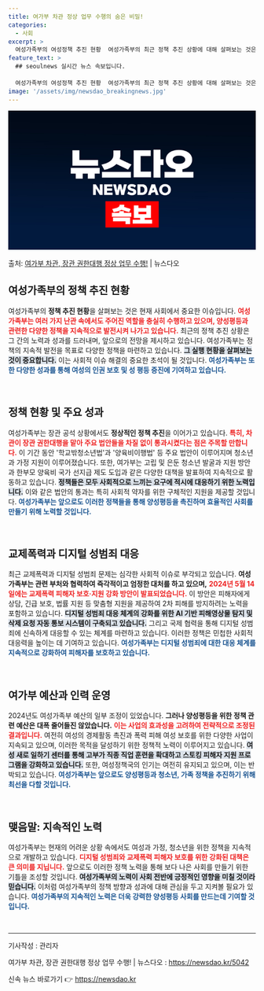 ```yaml
---
title: 여가부 차관 정상 업무 수행의 숨은 비밀!
categories:
  - 사회
excerpt: >
  여성가족부의 여성정책 추진 현황  여성가족부의 최근 정책 추진 상황에 대해 살펴보는 것은 매우 중요합니다. …
feature_text: >
  ## seoulnews 실시간 뉴스 속보입니다.

  여성가족부의 여성정책 추진 현황  여성가족부의 최근 정책 추진 상황에 대해 살펴보는 것은 매우 중요합니다. …
image: '/assets/img/newsdao_breakingnews.jpg'
---
```


![뉴스다오 속보](/assets/img/newsdao_breakingnews.jpg)

<p>출처: <a href="https://newsdao.kr/5042" rel="dofollow">여가부 차관, 장관 권한대행 정상 업무 수행!</a> | 뉴스다오</p>

<h2 data-ke-size="size26">여성가족부의 정책 추진 현황</h2>
<p data-ke-size="size16">여성가족부의 <b>정책 추진 현황</b>을 살펴보는 것은 현재 사회에서 중요한 이슈입니다. <b><span style="color: #ee2323;">여성가족부는 여러 가지 난관 속에서도 주어진 역할을 충실히 수행하고 있으며, 양성평등과 관련한 다양한 정책을 지속적으로 발전시켜 나가고 있습니다.</span></b> 최근의 정책 추진 상황은 그 간의 노력과 성과를 드러내며, 앞으로의 전망을 제시하고 있습니다. 여성가족부는 정책의 지속적 발전을 목표로 다양한 정책을 마련하고 있습니다. <b><span style="background-color: #21538527;">그 실행 현황을 살펴보는 것이 중요합니다.</span></b> 이는 사회적 이슈 해결의 중요한 초석이 될 것입니다. <b><span style="color: #1a5490;">여성가족부는 또한 다양한 성과를 통해 여성의 인권 보호 및 성 평등 증진에 기여하고 있습니다.</span></b></p>

<p data-ke-size="size16">&nbsp;</p>

<h2 data-ke-size="size26">정책 현황 및 주요 성과</h2>
<p data-ke-size="size16">여성가족부는 장관 공석 상황에서도 <b>정상적인 정책 추진</b>을 이어가고 있습니다. <b><span style="color: #ee2323;">특히, 차관이 장관 권한대행을 맡아 주요 법안들을 차질 없이 통과시켰다는 점은 주목할 만합니다.</span></b> 이 기간 동안 '학교밖청소년법'과 '양육비이행법' 등 주요 법안이 이루어지며 청소년과 가정 지원이 이루어졌습니다. 또한, 여가부는 고립 및 은둔 청소년 발굴과 지원 방안과 한부모 양육비 국가 선지급 제도 도입과 같은 다양한 대책을 발표하여 지속적으로 활동하고 있습니다. <b><span style="background-color: #21538527;">정책들은 모두 사회적으로 느끼는 요구에 적시에 대응하기 위한 노력입니다.</span></b> 이와 같은 법안의 통과는 특히 사회적 약자를 위한 구체적인 지원을 제공할 것입니다. <b><span style="color: #1a5490;">여성가족부는 앞으로도 이러한 정책들을 통해 양성평등을 촉진하며 효율적인 사회를 만들기 위해 노력할 것입니다.</span></b></p>

<p data-ke-size="size16">&nbsp;</p>

<h2 data-ke-size="size26">교제폭력과 디지털 성범죄 대응</h2>
<p data-ke-size="size16">최근 교제폭력과 디지털 성범죄 문제는 심각한 사회적 이슈로 부각되고 있습니다. <b>여성가족부는 관련 부처와 협력하여 즉각적이고 엄정한 대처를 하고 있으며,</b> <b><span style="color: #ee2323;">2024년 5월 14일에는 교제폭력 피해자 보호·지원 강화 방안이 발표되었습니다.</span></b> 이 방안은 피해자에게 상담, 긴급 보호, 법률 지원 등 맞춤형 지원을 제공하여 2차 피해를 방지하려는 노력을 포함하고 있습니다. <b><span style="background-color: #21538527;">디지털 성범죄 대응 체계의 강화를 위한 AI 기반 피해영상물 탐지 및 삭제 요청 자동 통보 시스템이 구축되고 있습니다.</span></b> 그리고 국제 협력을 통해 디지털 성범죄에 신속하게 대응할 수 있는 체계를 마련하고 있습니다. 이러한 정책은 민첩한 사회적 대응력을 높이는 데 기여하고 있습니다. <b><span style="color: #1a5490;">여성가족부는 디지털 성범죄에 대한 대응 체계를 지속적으로 강화하여 피해자를 보호하고 있습니다.</span></b></p>

<p data-ke-size="size16">&nbsp;</p>

<h2 data-ke-size="size26">여가부 예산과 인력 운영</h2>
<p data-ke-size="size16">2024년도 여성가족부 예산의 일부 조정이 있었습니다. <b>그러나 양성평등을 위한 정책 관련 예산은 대폭 줄어들진 않았습니다.</b> <b><span style="color: #ee2323;">이는 사업의 효과성을 고려하여 전략적으로 조정된 결과입니다.</span></b> 여전히 여성의 경제활동 촉진과 폭력 피해 여성 보호를 위한 다양한 사업이 지속되고 있으며, 이러한 목적을 달성하기 위한 정책적 노력이 이루어지고 있습니다. <b><span style="background-color: #21538527;">여성 새로 일하기 센터를 통해 고부가 직종 직업 훈련을 확대하고 스토킹 피해자 지원 프로그램을 강화하고 있습니다.</span></b> 또한, 여성정책국의 인기는 여전히 유지되고 있으며, 이는 반박되고 있습니다. <b><span style="color: #1a5490;">여성가족부는 앞으로도 양성평등과 청소년, 가족 정책을 추진하기 위해 최선을 다할 것입니다.</span></b></p>

<p data-ke-size="size16">&nbsp;</p>

<h2 data-ke-size="size26">맺음말: 지속적인 노력</h2>
<p data-ke-size="size16">여성가족부는 현재의 어려운 상황 속에서도 여성과 가정, 청소년을 위한 정책을 지속적으로 개발하고 있습니다. <b><span style="color: #ee2323;">디지털 성범죄와 교제폭력 피해자 보호를 위한 강화된 대책은 큰 의미를 지닙니다.</span></b> 앞으로도 이러한 정책 노력을 통해 보다 나은 사회를 만들기 위한 기틀을 조성할 것입니다. <b><span style="background-color: #21538527;">여성가족부의 노력이 사회 전반에 긍정적인 영향을 미칠 것이라 믿습니다.</span></b> 이처럼 여성가족부의 정책 방향과 성과에 대해 관심을 두고 지켜볼 필요가 있습니다. <b><span style="color: #1a5490;">여성가족부의 지속적인 노력은 더욱 강력한 양성평등 사회를 만드는데 기여할 것입니다.</span></b></p>

<p data-ke-size="size16">&nbsp;</p>

<hr>

<p data-ke-size="size16">기사작성 : 관리자</p>
<p data-ke-size="size16">여가부 차관, 장관 권한대행 정상 업무 수행! | 뉴스다오  : <a href="https://newsdao.kr/5042">https://newsdao.kr/5042</a></p> 

신속 뉴스 바로가기 👉 <a href="https://newsdao.kr" rel="dofollow">https://newsdao.kr</a>


